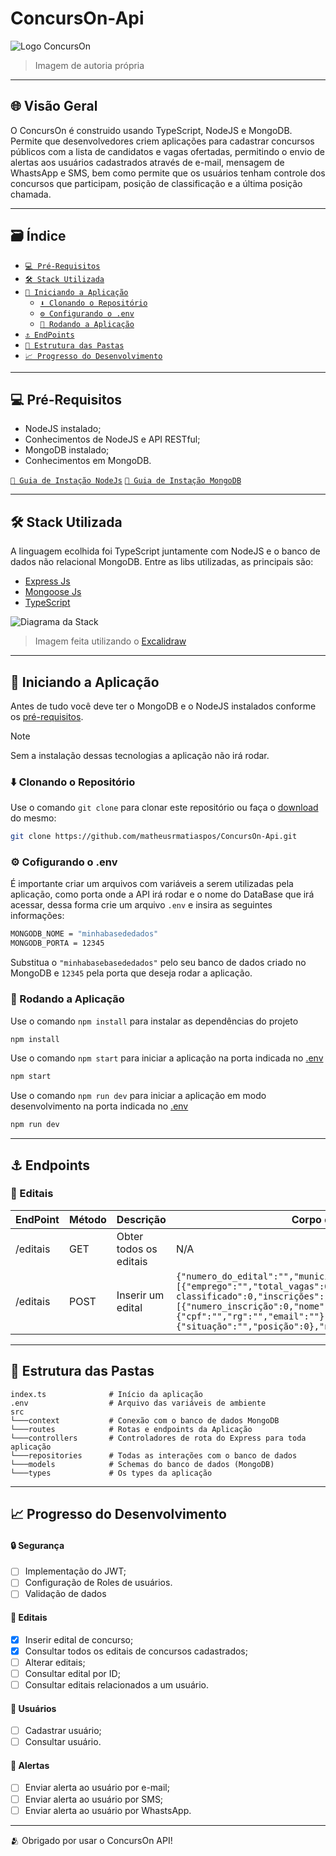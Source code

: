 # ConcursOn-Api
![Logo ConcursOn](https://github.com/user-attachments/assets/9b6cbf9a-cf49-4354-8b89-b2850f8377e2)
> Imagem de autoria própria

<hr>

## 🌐 Visão Geral
O ConcursOn é construido usando TypeScript, NodeJS e MongoDB. Permite que desenvolvedores criem aplicações para cadastrar concursos públicos com a lista de candidatos e vagas ofertadas, permitindo o envio de alertas aos usuários cadastrados através de e-mail, mensagem de WhastsApp e SMS, bem como permite que os usuários tenham controle dos concursos que participam, posição de classificação e a última posição chamada.

<hr>

## 🗃️ Índice
- [`💻 Pré-Requisitos`](#-pré-requisitos)
- [`🛠️ Stack Utilizada`](#%f0%9f%9b%a0-stack-utilizada)
- [`🚩 Iniciando a Aplicação`](#-iniciando-a-aplicação)
    - [`⬇️ Clonando o Repositório`](#️-clonando-o-repositório)
    - [`⚙️ Configurando o .env`](#️-cofigurando-o-env)
    - [`🏁 Rodando a Aplicação`](#-rodando-a-aplicação)
- [`⚓ EndPoints`](#-endpoints)
- [`📁 Estrutura das Pastas`](#-estrutura-das-pastas)
- [`📈 Progresso do Desenvolvimento`](#-progresso-do-desenvolvimento)
<hr>

## 💻 Pré-Requisitos
- NodeJS instalado;
- Conhecimentos de NodeJS e API RESTful;
- MongoDB instalado;
- Conhecimentos em MongoDB.

[`📗 Guia de Instação NodeJs`](https://nodejs.org/pt)
[`📙 Guia de Instação MongoDB`](https://www.mongodb.com/pt-br)

<hr>

## 🛠️ Stack Utilizada
A linguagem ecolhida foi TypeScript juntamente com NodeJS e o banco de dados não relacional MongoDB. Entre as libs utilizadas, as principais são:

- [Express Js](https://expressjs.com/pt-br/)
- [Mongoose Js](https://mongoosejs.com/)
- [TypeScript](https://www.typescriptlang.org/)

![Diagrama da Stack](https://github.com/user-attachments/assets/d8e58ec7-89a7-4994-a903-83ad370db6d8)
> Imagem feita utilizando o [Excalidraw](https://excalidraw.com/)

<hr>

## 🚩 Iniciando a Aplicação
Antes de tudo você deve ter o MongoDB e o NodeJS instalados conforme os [pré-requisitos](#-pré-requisitos).

> [!NOTE]
> Sem a instalação dessas tecnologias a aplicação não irá rodar.

### ⬇️ Clonando o Repositório
Use o comando `git clone` para clonar este repositório ou faça o [download](https://github.com/matheusrmatiaspos/ConcursOn-Api/archive/refs/heads/main.zip) do mesmo:
```bash
git clone https://github.com/matheusrmatiaspos/ConcursOn-Api.git
```
### ⚙️ Cofigurando o .env
É importante criar um arquivos com variáveis a serem utilizadas pela aplicação, como porta onde a API irá rodar e o nome do DataBase que irá acessar, dessa forma crie um arquivo `.env` e insira as seguintes informações:
```bash
MONGODB_NOME = "minhabasededados"
MONGODB_PORTA = 12345
```
Substitua o `"minhabasebasededados"` pelo seu banco de dados criado no MongoDB e `12345` pela porta que deseja rodar a aplicação.

### 🏁 Rodando a Aplicação

Use o comando `npm install` para instalar as dependências do projeto
```bash
npm install
```
Use o comando `npm start` para iniciar a aplicação na porta indicada no [.env](#️-cofigurando-o-env)
```bash
npm start
```
Use o comando `npm run dev` para iniciar a aplicação em modo desenvolvimento na porta indicada no [.env](#️-cofigurando-o-env)
```bash
npm run dev
```
<hr>

## ⚓ Endpoints

### 📒 Editais
| EndPoint | Método | Descrição | Corpo da Requisição |
| --- | --- | --- | --- |
| /editais | GET | Obter todos os editais | N/A |
| /editais | POST| Inserir um edital | `{"numero_do_edital":"","municipio":"","empregos":[{"emprego":"","total_vagas":0,"ultimo-classificado":0,"inscrições":[{"numero_inscrição":0,"nome":"","informações_pessoais":{"cpf":"","rg":"","email":""},"status":{"situação":"","posição":0},"nota_final":0.0,"modalidade":""}]}]}` |


<hr>

## 📁 Estrutura das Pastas

```
index.ts              # Início da aplicação
.env                  # Arquivo das variáveis de ambiente
src
└───context           # Conexão com o banco de dados MongoDB
└───routes            # Rotas e endpoints da Aplicação
└───controllers       # Controladores de rota do Express para toda aplicação
└───repositories      # Todas as interações com o banco de dados
└───models            # Schemas do banco de dados (MongoDB)
└───types             # Os types da aplicação
```
<hr>

## 📈 Progresso do Desenvolvimento

#### 🔒 Segurança
- [ ] Implementação do JWT;
- [ ] Configuração de Roles de usuários.
- [ ] Validação de dados

#### 📒 Editais
- [x] Inserir edital de concurso;
- [x] Consultar todos os editais de concursos cadastrados;
- [ ] Alterar editais;
- [ ] Consultar edital por ID;
- [ ] Consultar editais relacionados a um usuário.

#### 👤 Usuários
- [ ] Cadastrar usuário;
- [ ] Consultar usuário.

#### 📢 Alertas
- [ ] Enviar alerta ao usuário por e-mail;
- [ ] Enviar alerta ao usuário por SMS;
- [ ] Enviar alerta ao usuário por WhastsApp.

<hr>
🫂 Obrigado por usar o ConcursOn API!